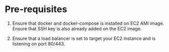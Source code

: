 # Pre-requisites

1. Ensure that docker and docker-compose is installed on EC2 AMI image. Ensure that SSH key is also already added on the EC2 image.

2. Ensure that a load balancer is set to target your EC2 instance and is listening on port 80/443.

